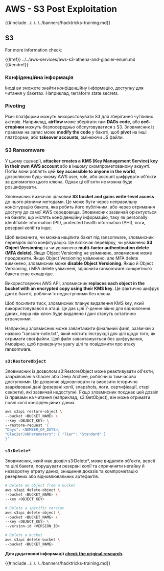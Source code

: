 # AWS - S3 Post Exploitation

{{#include ../../../../banners/hacktricks-training.md}}

## S3

For more information check:

{{#ref}}
../../aws-services/aws-s3-athena-and-glacier-enum.md
{{#endref}}

### Конфіденційна інформація

Іноді ви зможете знайти конфіденційну інформацію, доступну для читання у бакетах. Наприклад, terraform state secrets.

### Pivoting

Різні платформи можуть використовувати S3 для зберігання чутливих активів. Наприклад, **airflow** може зберігати там **DAGs** **code**, або **веб-сторінки** можуть безпосередньо обслуговуватися з S3. Зловмисник із правами на запис може **modify the code** у бакеті, щоб **pivot** на інші платформи, або **takeover accounts**, змінюючи JS файли.

### S3 Ransomware

У цьому сценарії, **attacker creates a KMS (Key Management Service) key in their own AWS account** або в іншому скомпрометованому акаунті. Потім вони роблять цей **key accessible to anyone in the world**, дозволяючи будь-якому AWS user, role, або account шифрувати об'єкти за допомогою цього ключа. Однак ці об'єкти не можна буде розшифрувати.

Зловмисник визначає цільовий **S3 bucket and gains write-level access** до нього різними методами. Це може бути через неправильну конфігурацію бакета, яка робить його публічним, або через отримання доступу до самої AWS середовища. Зловмисник зазвичай орієнтується на бакети, що містять конфіденційну інформацію, таку як personally identifiable information (PII), protected health information (PHI), логи, резервні копії та інше.

Щоб визначити, чи можна націлити бакет під ransomware, зловмисник перевіряє його конфігурацію. Це включає перевірку, чи увімкнено **S3 Object Versioning** та чи увімкнено **multi-factor authentication delete (MFA delete)**. Якщо Object Versioning не увімкнено, зловмисник може продовжити. Якщо Object Versioning увімкнено, але MFA delete вимкнено, зловмисник може **disable Object Versioning**. Якщо й Object Versioning, і MFA delete увімкнені, здійснити ransomware конкретного бакета стає складніше.

Використовуючи AWS API, зловмисник **replaces each object in the bucket with an encrypted copy using their KMS key**. Це фактично шифрує дані в бакеті, роблячи їх недоступними без ключа.

Щоб посилити тиск, зловмисник планує видалення KMS key, який використовувався в атаці. Це дає цілі 7-денне вікно для відновлення даних, перш ніж ключ буде видалено і дані стануть остаточно втраченими.

Наприкінці зловмисник може завантажити фінальний файл, зазвичай з назвою "ransom-note.txt", який містить інструкції для цілі щодо того, як отримати свої файли. Цей файл завантажується без шифрування, ймовірно, щоб привернути увагу цілі та повідомити про атаку ransomware.

### `s3:RestoreObject`

Зловмисник із дозволом s3:RestoreObject може реактивувати об'єкти, заархівовані в Glacier або Deep Archive, роблячи їх тимчасово доступними. Це дозволяє відновлювати та вивозити історично заархівовані дані (резервні копії, snapshots, логи, сертифікації, старі секрети), які зазвичай недоступні. Якщо зловмисник поєднає цей дозвіл із правами на читання (наприклад, s3:GetObject), він може отримати повні копії конфіденційних даних.
```bash
aws s3api restore-object \
--bucket <BUCKET_NAME> \
--key <OBJECT_KEY> \
--restore-request '{
"Days": <NUMBER_OF_DAYS>,
"GlacierJobParameters": { "Tier": "Standard" }
}'
```
### `s3:Delete*`

Зловмисник, який має дозвіл s3:Delete*, може видаляти об'єкти, версії та цілі бакети, порушувати резервні копії та спричиняти негайну й незворотну втрату даних, знищення доказів та компрометацію резервних або відновлювальних артефактів.
```bash
# Delete an object from a bucket
aws s3api delete-object \
--bucket <BUCKET_NAME> \
--key <OBJECT_KEY>

# Delete a specific version
aws s3api delete-object \
--bucket <BUCKET_NAME> \
--key <OBJECT_KEY> \
--version-id <VERSION_ID>

# Delete a bucket
aws s3api delete-bucket \
--bucket <BUCKET_NAME>
```
**Для додаткової інформації** [**check the original research**](https://rhinosecuritylabs.com/aws/s3-ransomware-part-1-attack-vector/)**.**

{{#include ../../../../banners/hacktricks-training.md}}
